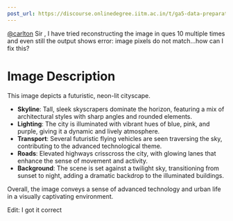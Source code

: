```yaml
---
post_url: https://discourse.onlinedegree.iitm.ac.in/t/ga5-data-preparation-discussion-thread-tds-jan-2025/166576/62
---
```

[@carlton](/u/carlton) Sir , I have tried reconstructing the image in ques 10 multiple times and even still the output shows error: image pixels do not match…how can I fix this?  

# Image Description

This image depicts a futuristic, neon-lit cityscape. 

- **Skyline**: Tall, sleek skyscrapers dominate the horizon, featuring a mix of architectural styles with sharp angles and rounded elements. 
- **Lighting**: The city is illuminated with vibrant hues of blue, pink, and purple, giving it a dynamic and lively atmosphere.
- **Transport**: Several futuristic flying vehicles are seen traversing the sky, contributing to the advanced technological theme.
- **Roads**: Elevated highways crisscross the city, with glowing lanes that enhance the sense of movement and activity.
- **Background**: The scene is set against a twilight sky, transitioning from sunset to night, adding a dramatic backdrop to the illuminated buildings. 

Overall, the image conveys a sense of advanced technology and urban life in a visually captivating environment.

Edit: I got it correct